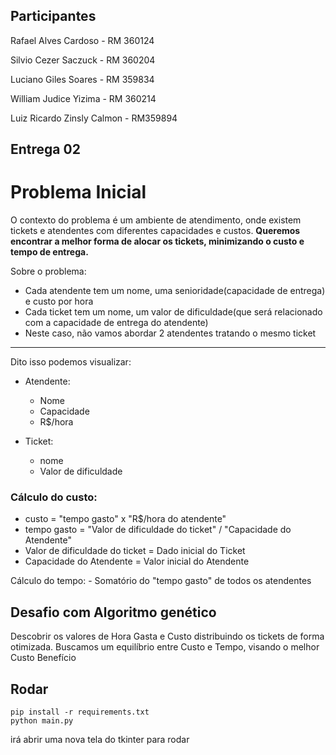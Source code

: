 ## Participantes

Rafael Alves Cardoso -
RM 360124

Silvio Cezer Saczuck -
RM 360204

Luciano Giles Soares -
RM 359834

William Judice Yizima -
RM 360214

Luiz Ricardo Zinsly Calmon -
RM359894

## Entrega 02

# Problema Inicial

O contexto do problema é um ambiente de atendimento, onde existem tickets e atendentes com diferentes capacidades e custos.
<b>Queremos encontrar a melhor forma de alocar os tickets, minimizando o custo e tempo de entrega.</b>

Sobre o problema:

- Cada atendente tem um nome, uma senioridade(capacidade de entrega) e custo por hora
- Cada ticket tem um nome, um valor de dificuldade(que será relacionado com a capacidade de entrega do atendente)
- Neste caso, não vamos abordar 2 atendentes tratando o mesmo ticket

---

Dito isso podemos visualizar:

- Atendente:

  - Nome
  - Capacidade
  - R$/hora

- Ticket:
  - nome
  - Valor de dificuldade

### Cálculo do custo:

- custo = "tempo gasto" x "R$/hora do atendente"
- tempo gasto = "Valor de dificuldade do ticket" / "Capacidade do Atendente"
- Valor de dificuldade do ticket = Dado inicial do Ticket
- Capacidade do Atendente = Valor inicial do Atendente

Cálculo do tempo: - Somatório do "tempo gasto" de todos os atendentes

## Desafio com Algoritmo genético

Descobrir os valores de Hora Gasta e Custo distribuindo os tickets de forma otimizada.
Buscamos um equilíbrio entre Custo e Tempo, visando o melhor Custo Benefício

## Rodar

```
pip install -r requirements.txt
python main.py
```

irá abrir uma nova tela do tkinter para rodar
